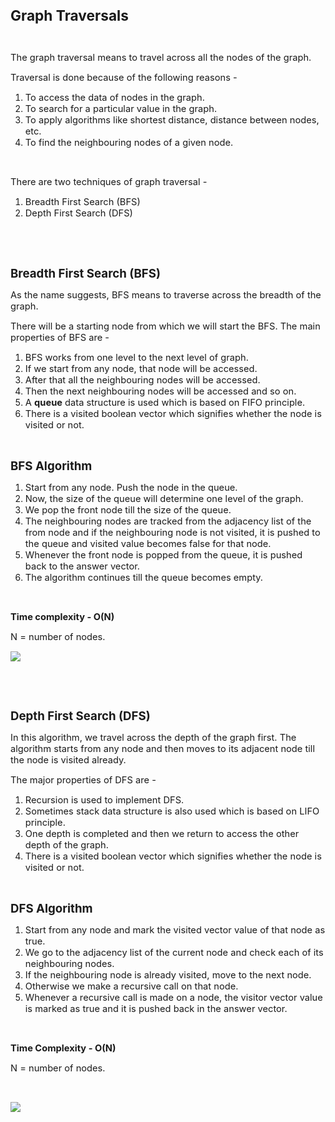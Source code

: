 <div _ngcontent-serverapp-c318="" class="body-text p-24"><p><span style="font-size:17pt;"><strong>Graph Traversals</strong></span></p><p>&nbsp;</p><p><span style="font-size:11pt;">The graph traversal means to travel across all the nodes of the graph.</span></p><p><span style="font-size:11pt;">Traversal is done because of the following reasons -&nbsp;</span></p><ol><li><span style="font-size:11pt;">To access the data of nodes in the graph.</span></li><li><span style="font-size:11pt;">To search for a particular value in the graph.</span></li><li><span style="font-size:11pt;">To apply algorithms like shortest distance, distance between nodes, etc.</span></li><li><span style="font-size:11pt;">To find the neighbouring nodes of a given node.</span></li></ol><p>&nbsp;</p><p><span style="font-size:11pt;">There are two techniques of graph traversal -&nbsp;</span></p><ol><li><span style="font-size:11pt;">Breadth First Search (BFS)</span></li><li><span style="font-size:11pt;">Depth First Search (DFS)</span></li></ol><p>&nbsp;</p><p>&nbsp;</p><p><span style="font-size:13.999999999999998pt;"><strong>Breadth First Search (BFS)</strong></span></p><p><span style="font-size:11pt;">As the name suggests, BFS means to traverse across the breadth of the graph.</span></p><p><span style="font-size:11pt;">There will be a starting node from which we will start the BFS. The main properties of BFS are -&nbsp;</span></p><ol><li><span style="font-size:11pt;">BFS works from one level to the next level of graph.</span></li><li><span style="font-size:11pt;">If we start from any node, that node will be accessed.&nbsp;</span></li><li><span style="font-size:11pt;">After that all the neighbouring nodes will be accessed.</span></li><li><span style="font-size:11pt;">Then the next neighbouring nodes will be accessed and so on.</span></li><li><span style="font-size:11pt;">A&nbsp;<strong>queue</strong> data structure is used which is based on FIFO principle.</span></li><li><span style="font-size:11pt;">There is a visited boolean vector which signifies whether the node is visited or not.</span></li></ol><p>&nbsp;</p><p><span style="font-size:13.999999999999998pt;"><strong>BFS Algorithm&nbsp;</strong></span></p><ol><li><span style="font-size:11pt;">Start from any node. Push the node in the queue.</span></li><li><span style="font-size:11pt;">Now, the size of the queue will determine one level of the graph.&nbsp;</span></li><li><span style="font-size:11pt;">We pop the front node till the size of the queue.&nbsp;</span></li><li><span style="font-size:11pt;">The neighbouring nodes are tracked from the adjacency list of the from node and if the neighbouring node is not visited, it is pushed to the queue and visited value becomes false for that node.</span></li><li><span style="font-size:11pt;">Whenever the front node is popped from the queue, it is pushed back to the answer vector.</span></li><li><span style="font-size:11pt;">The algorithm continues till the queue becomes empty.</span></li></ol><p>&nbsp;</p><p><span style="font-size:11pt;"><strong>Time complexity - O(N)&nbsp;</strong></span></p><p><span style="font-size:11pt;">N = number of nodes.</span></p><p><span style="font-size:11pt;"><img src="https://files.codingninjas.in/article_images/graph-traversals-dsa-new-0-1702720199.webp"></span></p><p>&nbsp;</p><p>&nbsp;</p><p><span style="font-size:13.999999999999998pt;"><strong>Depth First Search (DFS)</strong></span></p><p><span style="font-size:11pt;">In this algorithm, we travel across the depth of the graph first. The algorithm starts from any node and then moves to its adjacent node till the node is visited already.</span></p><p><span style="font-size:11pt;">The major properties of DFS are -&nbsp;</span></p><ol><li><span style="font-size:11pt;">Recursion is used to implement DFS.</span></li><li><span style="font-size:11pt;">Sometimes stack data structure is also used which is based on LIFO principle.</span></li><li><span style="font-size:11pt;">One depth is completed and then we return to access the other depth of the graph.</span></li><li><span style="font-size:11pt;">There is a visited boolean vector which signifies whether the node is visited or not.</span></li></ol><p>&nbsp;</p><p><span style="font-size:13.999999999999998pt;"><strong>DFS Algorithm&nbsp;</strong></span></p><ol><li><span style="font-size:11pt;">Start from any node and mark the visited vector value of that node as true.</span></li><li><span style="font-size:11pt;">We go to the adjacency list of the current node and check each of its neighbouring nodes.</span></li><li><span style="font-size:11pt;">If the neighbouring node is already visited, move to the next node.</span></li><li><span style="font-size:11pt;">Otherwise we make a recursive call on that node.</span></li><li><span style="font-size:11pt;">Whenever a recursive call is made on a node, the visitor vector value is marked as true and it is pushed back in the answer vector.</span></li></ol><p>&nbsp;</p><p><span style="font-size:11pt;"><strong>Time Complexity - O(N)</strong></span></p><p><span style="font-size:11pt;">N = number of nodes.</span></p><p>&nbsp;</p><p><span style="font-size:11pt;"><img src="https://files.codingninjas.in/article_images/graph-traversals-dsa-new-1-1702720200.webp"></span></p><p>&nbsp;</p><p>&nbsp;</p><p>&nbsp;</p><p>&nbsp;</p><p>&nbsp;</p></div>